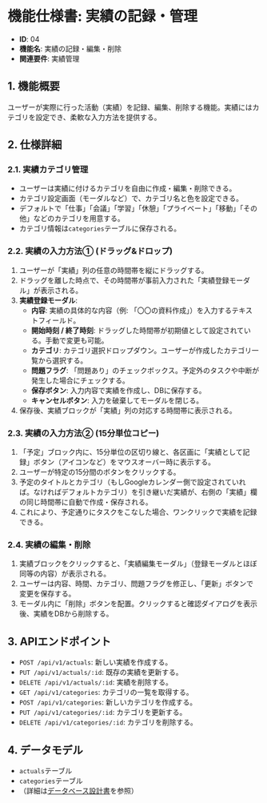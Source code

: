 # 機能仕様書: 実績の記録・管理

- **ID**: 04
- **機能名**: 実績の記録・編集・削除
- **関連要件**: 実績管理

## 1. 機能概要

ユーザーが実際に行った活動（実績）を記録、編集、削除する機能。実績にはカテゴリを設定でき、柔軟な入力方法を提供する。

## 2. 仕様詳細

### 2.1. 実績カテゴリ管理

- ユーザーは実績に付けるカテゴリを自由に作成・編集・削除できる。
- カテゴリ設定画面（モーダルなど）で、カテゴリ名と色を設定できる。
- デフォルトで「仕事」「会議」「学習」「休憩」「プライベート」「移動」「その他」などのカテゴリを用意する。
- カテゴリ情報は`categories`テーブルに保存される。

### 2.2. 実績の入力方法① (ドラッグ&ドロップ)

1.  ユーザーが「実績」列の任意の時間帯を縦にドラッグする。
2.  ドラッグを離した時点で、その時間帯が事前入力された「実績登録モーダル」が表示される。
3.  **実績登録モーダル**: 
    - **内容**: 実績の具体的な内容（例: 「〇〇の資料作成」）を入力するテキストフィールド。
    - **開始時刻 / 終了時刻**: ドラッグした時間帯が初期値として設定されている。手動で変更も可能。
    - **カテゴリ**: カテゴリ選択ドロップダウン。ユーザーが作成したカテゴリ一覧から選択する。
    - **問題フラグ**: 「問題あり」のチェックボックス。予定外のタスクや中断が発生した場合にチェックする。
    - **保存ボタン**: 入力内容で実績を作成し、DBに保存する。
    - **キャンセルボタン**: 入力を破棄してモーダルを閉じる。
4.  保存後、実績ブロックが「実績」列の対応する時間帯に表示される。

### 2.3. 実績の入力方法② (15分単位コピー)

1.  「予定」ブロック内に、15分単位の区切り線と、各区画に「実績として記録」ボタン（アイコンなど）をマウスオーバー時に表示する。
2.  ユーザーが特定の15分間のボタンをクリックする。
3.  予定のタイトルとカテゴリ（もしGoogleカレンダー側で設定されていれば。なければデフォルトカテゴリ）を引き継いだ実績が、右側の「実績」欄の同じ時間帯に自動で作成・保存される。
4.  これにより、予定通りにタスクをこなした場合、ワンクリックで実績を記録できる。

### 2.4. 実績の編集・削除

1.  実績ブロックをクリックすると、「実績編集モーダル」（登録モーダルとほぼ同等の内容）が表示される。
2.  ユーザーは内容、時間、カテゴリ、問題フラグを修正し、「更新」ボタンで変更を保存する。
3.  モーダル内に「削除」ボタンを配置。クリックすると確認ダイアログを表示後、実績をDBから削除する。

## 3. APIエンドポイント

- `POST /api/v1/actuals`: 新しい実績を作成する。
- `PUT /api/v1/actuals/:id`: 既存の実績を更新する。
- `DELETE /api/v1/actuals/:id`: 実績を削除する。
- `GET /api/v1/categories`: カテゴリの一覧を取得する。
- `POST /api/v1/categories`: 新しいカテゴリを作成する。
- `PUT /api/v1/categories/:id`: カテゴリを更新する。
- `DELETE /api/v1/categories/:id`: カテゴリを削除する。

## 4. データモデル

- `actuals`テーブル
- `categories`テーブル
- （詳細は[データベース設計書](./07_database_design.md)を参照）

